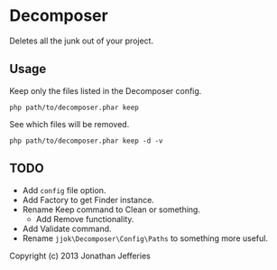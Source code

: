 Decomposer
==========

Deletes all the junk out of your project.

Usage
-----

Keep only the files listed in the Decomposer config.

	php path/to/decomposer.phar keep

See which files will be removed.

	php path/to/decomposer.phar keep -d -v

TODO
----

* Add `config` file option.
* Add Factory to get Finder instance.
* Rename Keep command to Clean or something.
	* Add Remove functionality.
* Add Validate command.
* Rename `jjok\Decomposer\Config\Paths` to something more useful.

Copyright (c) 2013 Jonathan Jefferies
